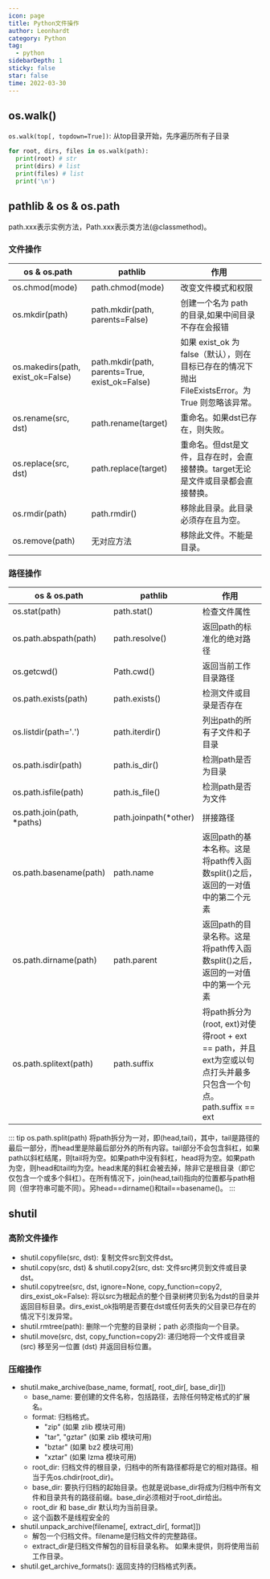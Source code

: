 ```yaml
---
icon: page
title: Python文件操作
author: Leonhardt
category: Python
tag:
  - python
sidebarDepth: 1
sticky: false
star: false
time: 2022-03-30
---
```


## os.walk()
`os.walk(top[, topdown=True])`: 从top目录开始，先序遍历所有子目录

```python
for root, dirs, files in os.walk(path):
  print(root) # str
  print(dirs) # list
  print(files) # list
  print('\n')
```

## pathlib & os & os.path
path.xxx表示实例方法，Path.xxx表示类方法(@classmethod)。  

### 文件操作
| os & os.path  | pathlib       | 作用  |
| ------------- | ------------- | -----|
| os.chmod(mode) | path.chmod(mode) | 改变文件模式和权限 |
| os.mkdir(path) | path.mkdir(path, parents=False) | 创建一个名为 path 的目录,如果中间目录不存在会报错 |
| os.makedirs(path, exist_ok=False) | path.mkdir(path, parents=True, exist_ok=False)  | 如果 exist_ok 为 false（默认），则在目标已存在的情况下抛出 FileExistsError。为 True 则忽略该异常。 |
| os.rename(src, dst) | path.rename(target) | 重命名。如果dst已存在，则失败。 |
| os.replace(src, dst) | path.replace(target) | 重命名。但dst是文件，且存在时，会直接替换。target无论是文件或目录都会直接替换。 |
| os.rmdir(path) | path.rmdir() | 移除此目录。此目录必须存在且为空。 |
| os.remove(path) | 无对应方法 | 移除此文件。不能是目录。 |

### 路径操作
| os & os.path  | pathlib       | 作用  |
| ------------- | ------------- | -----|
| os.stat(path) | path.stat() | 检查文件属性 |
| os.path.abspath(path) | path.resolve() | 返回path的标准化的绝对路径 |
| os.getcwd() | Path.cwd() | 返回当前工作目录路径 |
| os.path.exists(path) | path.exists() | 检测文件或目录是否存在 |
| os.listdir(path='.') | path.iterdir() | 列出path的所有子文件和子目录 |
| os.path.isdir(path) | path.is_dir() | 检测path是否为目录 |
| os.path.isfile(path) | path.is_file() | 检测path是否为文件 |
| os.path.join(path, \*paths) | path.joinpath(\*other) | 拼接路径 |
| os.path.basename(path) | path.name | 返回path的基本名称。这是将path传入函数split()之后，返回的一对值中的第二个元素 |
| os.path.dirname(path) | path.parent | 返回path的目录名称。这是将path传入函数split()之后，返回的一对值中的第一个元素 |
| os.path.splitext(path) | path.suffix | 将path拆分为(root, ext)对使得root + ext == path，并且ext为空或以句点打头并最多只包含一个句点。path.suffix == ext |

::: tip os.path.split(path)
将path拆分为一对，即(head,tail)，其中，tail是路径的最后一部分，而head里是除最后部分外的所有内容。tail部分不会包含斜杠，如果path以斜杠结尾，则tail将为空。如果path中没有斜杠，head将为空。如果path为空，则head和tail均为空。head末尾的斜杠会被去掉，除非它是根目录（即它仅包含一个或多个斜杠）。在所有情况下，join(head,tail)指向的位置都与path相同（但字符串可能不同）。另head==dirname()和tail==basename()。
:::

## shutil

### 高阶文件操作
- shutil.copyfile(src, dst): 复制文件src到文件dst。
- shutil.copy(src, dst) & shutil.copy2(src, dst: 文件src拷贝到文件或目录dst。
- shutil.copytree(src, dst, ignore=None, copy_function=copy2, dirs_exist_ok=False): 将以src为根起点的整个目录树拷贝到名为dst的目录并返回目标目录。dirs_exist_ok指明是否要在dst或任何丢失的父目录已存在的情况下引发异常。
- shutil.rmtree(path): 删除一个完整的目录树；path 必须指向一个目录。
- shutil.move(src, dst, copy_function=copy2): 递归地将一个文件或目录 (src) 移至另一位置 (dst) 并返回目标位置。

### 压缩操作
- shutil.make_archive(base_name, format[, root_dir[, base_dir]])
  - base_name: 要创建的文件名称，包括路径，去除任何特定格式的扩展名。
  - format: 归档格式。
    - "zip" (如果 zlib 模块可用)
    - "tar", "gztar" (如果 zlib 模块可用)
    - "bztar" (如果 bz2 模块可用)
    - "xztar" (如果 lzma 模块可用)
  - root_dir: 归档文件的根目录，归档中的所有路径都将是它的相对路径。相当于先os.chdir(root_dir)。
  - base_dir: 要执行归档的起始目录。也就是说base_dir将成为归档中所有文件和目录共有的路径前缀。base_dir必须相对于root_dir给出。
  - root_dir 和 base_dir 默认均为当前目录。
  - 这个函数不是线程安全的
- shutil.unpack_archive(filename[, extract_dir[, format]])
  - 解包一个归档文件。filename是归档文件的完整路径。
  - extract_dir是归档文件解包的目标目录名称。 如果未提供，则将使用当前工作目录。
- shutil.get_archive_formats(): 返回支持的归档格式列表。